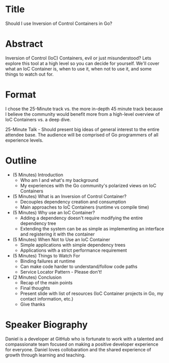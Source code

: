 # Title
Should I use Inversion of Control Containers in Go?

# Abstract
Inversion of Control (IoC) Containers, evil or just misunderstood? Lets explore this tool at a high level so you can decide for yourself. We'll cover what an IoC Container is, when to use it, when not to use it, and some things to watch out for.

# Format
I chose the 25-Minute track vs. the more in-depth 45 minute track because I believe the community would benefit more from a high-level overview of IoC Containers vs. a deep dive.

25-Minute Talk - Should present big ideas of general interest to the entire attendee base. The audience will be comprised of Go programmers of all experience levels.

# Outline
* (5 Minutes) Introduction
    * Who am I and what's my background
    * My experiences with the Go community's polarized views on IoC Containers
* (5 Minutes) What is an Inversion of Control Container?
    * Decouples dependency creation and consumption
    * Main approaches to IoC Containers (runtime vs compile time)
* (5 Minutes) Why use an IoC Container?
    * Adding a dependency doesn't require modifying the entire dependency tree
    * Extending the system can be as simple as implementing an interface and registering it with the container
* (5 Minutes) When Not to Use an IoC Container
    * Simple applications with simple dependency trees
    * Applications with a strict performance requirement
* (5 Minutes) Things to Watch For
    * Binding failures at runtime
    * Can make code harder to understand/follow code paths
    * Service Locator Pattern - Please don't!
* (2 Minutes) Conclusion
    * Recap of the main points
    * Final thoughts
    * Present slide with list of resources (IoC Container projects in Go, my contact information, etc.)
    * Give thanks

# Speaker Biography
Daniel is a developer at GitHub who is fortunate to work with a talented and compassionate team focused on making a positive developer experience for everyone. Daniel loves collobaration and the shared experience of growth through learning and teaching.
